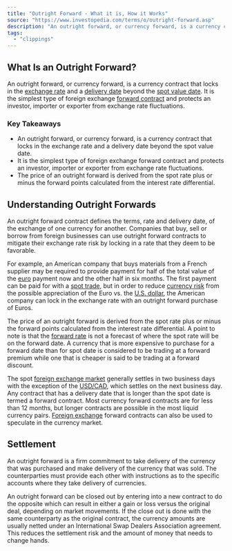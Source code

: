 ```yaml
---
title: "Outright Forward - What it is, How it Works"
source: "https://www.investopedia.com/terms/o/outright-forward.asp"
description: "An outright forward, or currency forward, is a currency contract that locks in the exchange rate and a delivery date beyond the spot value date."
tags:
  - "clippings"
---
```

## What Is an Outright Forward?

An outright forward, or currency forward, is a currency contract that locks in the [exchange rate](https://www.investopedia.com/terms/e/exchangerate.asp) and a [delivery date](https://www.investopedia.com/terms/d/deliverydate.asp) beyond the [spot value date](https://www.investopedia.com/terms/s/spot-date.asp). It is the simplest type of foreign exchange [forward contract](https://www.investopedia.com/terms/f/forwardcontract.asp) and protects an investor, importer or exporter from exchange rate fluctuations.

### Key Takeaways

- An outright forward, or currency forward, is a currency contract that locks in the exchange rate and a delivery date beyond the spot value date.
- It is the simplest type of foreign exchange forward contract and protects an investor, importer or exporter from exchange rate fluctuations.
- The price of an outright forward is derived from the spot rate plus or minus the forward points calculated from the interest rate differential.

## Understanding Outright Forwards

An outright forward contract defines the terms, rate and delivery date, of the exchange of one currency for another. Companies that buy, sell or borrow from foreign businesses can use outright forward contracts to mitigate their exchange rate risk by locking in a rate that they deem to be favorable.

For example, an American company that buys materials from a French supplier may be required to provide payment for half of the total value of the [euro](https://www.investopedia.com/terms/e/euro.asp) payment now and the other half in six months. The first payment can be paid for with a [spot trade](https://www.investopedia.com/terms/s/spottrade.asp), but in order to reduce [currency risk](https://www.investopedia.com/terms/c/currencyrisk.asp) from the possible appreciation of the Euro vs. the [U.S. dollar](https://www.investopedia.com/terms/forex/u/usd-united-states-dollar.asp), the American company can lock in the exchange rate with an outright forward purchase of Euros.

The price of an outright forward is derived from the spot rate plus or minus the forward points calculated from the interest rate differential. A point to note is that the [forward rate](https://www.investopedia.com/terms/f/forwardrate.asp) is not a forecast of where the spot rate will be on the forward date. A currency that is more expensive to purchase for a forward date than for spot date is considered to be trading at a forward premium while one that is cheaper is said to be trading at a forward discount.

The spot [foreign exchange market](https://www.investopedia.com/terms/forex/f/foreign-exchange-markets.asp) generally settles in two business days with the exception of the [USD/CAD](https://www.investopedia.com/terms/forex/u/usd-cad-us-dollar-canadian-dollar-currency-pair.asp), which settles on the next business day. Any contract that has a delivery date that is longer than the spot date is termed a forward contract. Most currency forward contracts are for less than 12 months, but longer contracts are possible in the most liquid currency pairs. [Foreign exchange](https://www.investopedia.com/terms/f/foreign-exchange.asp) forward contracts can also be used to speculate in the currency market.

## Settlement

An outright forward is a firm commitment to take delivery of the currency that was purchased and make delivery of the currency that was sold. The counterparties must provide each other with instructions as to the specific accounts where they take delivery of currencies.

An outright forward can be closed out by entering into a new contract to do the opposite which can result in either a gain or loss versus the original deal, depending on market movements. If the close out is done with the same counterparty as the original contract, the currency amounts are usually netted under an International Swap Dealers Association agreement. This reduces the settlement risk and the amount of money that needs to change hands.
